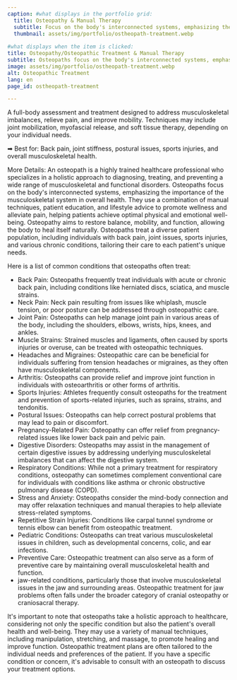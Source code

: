 ```yaml
---
caption: #what displays in the portfolio grid:
  title: Osteopathy & Manual Therapy
  subtitle: Focus on the body's interconnected systems, emphasizing the importance of the musculoskeletal system.
  thumbnail: assets/img/portfolio/ostheopath-treatment.webp
  
#what displays when the item is clicked:
title: Osteopathy/Osteopathic Treatment & Manual Therapy
subtitle: Osteopaths focus on the body's interconnected systems, emphasizing the importance of the musculoskeletal system in overall health.
image: assets/img/portfolio/ostheopath-treatment.webp
alt: Osteopathic Treatment
lang: en
page_id: ostheopath-treatment

---
```

A full-body assessment and treatment designed to address musculoskeletal imbalances, relieve pain, and improve mobility. Techniques may include joint mobilization, myofascial release, and soft tissue therapy, depending on your individual needs.

➡ Best for: Back pain, joint stiffness, postural issues, sports injuries, and overall musculoskeletal health.

More Details:
An osteopath is a highly trained healthcare professional who specializes in a holistic approach to diagnosing, treating, and preventing a wide range of musculoskeletal and functional disorders. Osteopaths focus on the body's interconnected systems, emphasizing the importance of the musculoskeletal system in overall health. They use a combination of manual techniques, patient education, and lifestyle advice to promote wellness and alleviate pain, helping patients achieve optimal physical and emotional well-being. Osteopathy aims to restore balance, mobility, and function, allowing the body to heal itself naturally. Osteopaths treat a diverse patient population, including individuals with back pain, joint issues, sports injuries, and various chronic conditions, tailoring their care to each patient's unique needs.

Here is a list of common conditions that osteopaths often treat:
- Back Pain: Osteopaths frequently treat individuals with acute or chronic back pain, including conditions like herniated discs, sciatica, and muscle strains.
- Neck Pain: Neck pain resulting from issues like whiplash, muscle tension, or poor posture can be addressed through osteopathic care.
- Joint Pain: Osteopaths can help manage joint pain in various areas of the body, including the shoulders, elbows, wrists, hips, knees, and ankles.
- Muscle Strains: Strained muscles and ligaments, often caused by sports injuries or overuse, can be treated with osteopathic techniques.
- Headaches and Migraines: Osteopathic care can be beneficial for individuals suffering from tension headaches or migraines, as they often have musculoskeletal components.
- Arthritis: Osteopaths can provide relief and improve joint function in individuals with osteoarthritis or other forms of arthritis.
- Sports Injuries: Athletes frequently consult osteopaths for the treatment and prevention of sports-related injuries, such as sprains, strains, and tendonitis.
- Postural Issues: Osteopaths can help correct postural problems that may lead to pain or discomfort.
- Pregnancy-Related Pain: Osteopathy can offer relief from pregnancy-related issues like lower back pain and pelvic pain.
- Digestive Disorders: Osteopaths may assist in the management of certain digestive issues by addressing underlying musculoskeletal imbalances that can affect the digestive system.
- Respiratory Conditions: While not a primary treatment for respiratory conditions, osteopathy can sometimes complement conventional care for individuals with conditions like asthma or chronic obstructive pulmonary disease (COPD).
- Stress and Anxiety: Osteopaths consider the mind-body connection and may offer relaxation techniques and manual therapies to help alleviate stress-related symptoms.
- Repetitive Strain Injuries: Conditions like carpal tunnel syndrome or tennis elbow can benefit from osteopathic treatment.
- Pediatric Conditions: Osteopaths can treat various musculoskeletal issues in children, such as developmental concerns, colic, and ear infections.
- Preventive Care: Osteopathic treatment can also serve as a form of preventive care by maintaining overall musculoskeletal health and function.
- jaw-related conditions, particularly those that involve musculoskeletal issues in the jaw and surrounding areas. Osteopathic treatment for jaw problems often falls under the broader category of cranial osteopathy or craniosacral therapy.

It's important to note that osteopaths take a holistic approach to healthcare, considering not only the specific condition but also the patient's overall health and well-being. They may use a variety of manual techniques, including manipulation, stretching, and massage, to promote healing and improve function. Osteopathic treatment plans are often tailored to the individual needs and preferences of the patient. If you have a specific condition or concern, it's advisable to consult with an osteopath to discuss your treatment options.
